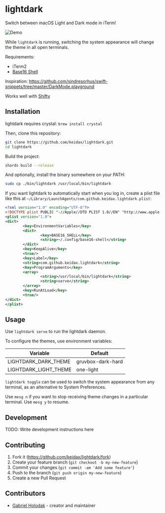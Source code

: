 # lightdark

Switch between macOS Light and Dark mode in iTerm!

![Demo](demo.gif)

While `lightdark` is running, switching the system appearance will change the theme in all open terminals.

Requirements:
- iTerm2
- [Base16 Shell](https://github.com/chriskempson/base16-shell)

Inspiration: https://github.com/sindresorhus/swift-snippets/tree/master/DarkMode.playground

Works well with [Shifty](https://github.com/thompsonate/Shifty)

## Installation

lightdark requires crystal: `brew install crystal`

Then, clone this repository:

```bash
git clone https://github.com/keidax/lightdark.git
cd lightdark
```

Build the project:

``` bash
shards build --release
```

And optionally, install the binary somewhere on your PATH:

``` bash
sudo cp ./bin/lightdark /usr/local/bin/lightdark
```

If you want lightdark to automatically start when you log in, create a plist file like this at `~/Library/LaunchAgents/com.github.keidax.lightdark.plist`:

``` xml
<?xml version="1.0" encoding="UTF-8"?>
<!DOCTYPE plist PUBLIC "-//Apple//DTD PLIST 1.0//EN" "http://www.apple.com/DTDs/PropertyList-1.0.dtd">
<plist version="1.0">
<dict>
        <key>EnvironmentVariables</key>
        <dict>
                <key>BASE16_SHELL</key>
                <string>~/.config/base16-shell</string>
        </dict>
        <key>KeepAlive</key>
        <true/>
        <key>Label</key>
        <string>com.github.keidax.lightdark</string>
        <key>ProgramArguments</key>
        <array>
                <string>/usr/local/bin/lightdark</string>
                <string>serve</string>
        </array>
        <key>RunAtLoad</key>
        <true/>
</dict>
</plist>
```

## Usage

Use `lightdark serve` to run the lightdark daemon.

To configure the themes, use environment variables:

| Variable | Default |
|----------|---------|
| LIGHTDARK_DARK_THEME | gruvbox-dark-hard |
| LIGHTDARK_LIGHT_THEME | one-light |

`lightdark toggle` can be used to switch the system appearance from any terminal, as an alternative to System Preferences.

Use `mesg n` if you want to stop receiving theme changes in a particular terminal.
Use `mesg y` to resume.

## Development

TODO: Write development instructions here

## Contributing

1. Fork it (<https://github.com/keidax/lightdark/fork>)
2. Create your feature branch (`git checkout -b my-new-feature`)
3. Commit your changes (`git commit -am 'Add some feature'`)
4. Push to the branch (`git push origin my-new-feature`)
5. Create a new Pull Request

## Contributors

- [Gabriel Holodak](https://github.com/keidax) - creator and maintainer
